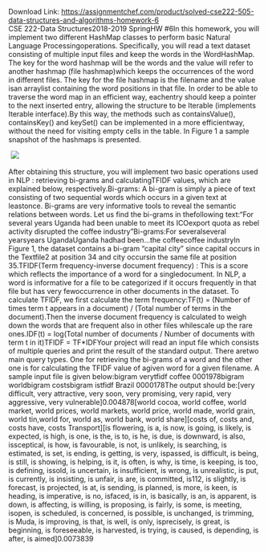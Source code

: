 Download Link: https://assignmentchef.com/product/solved-cse222-505-data-structures-and-algorithms-homework-6
<br>
CSE 222-Data Structures2018-2019 SpringHW #6In this homework, you will implement two different HashMap classes to perform basic Natural Language Processingoperations. Specifically, you will read a text dataset consisting of multiple input files and keep the words in the WordHashMap. The key for the word hashmap will be the words and the value will refer to another hashmap (file hashmap)which keeps the occurrences of the word in different files. The key for the file hashmap is the filename and the value isan arraylist containing the word positions in that file. In order to be able to traverse the word map in an efficient way, eachentry should keep a pointer to the next inserted entry, allowing the structure to be Iterable (implements Iterable interface).By this way, the methods such as containsValue(), containsKey() and keySet() can be implemented in a more efficientway, without the need for visiting empty cells in the table. In Figure 1 a sample snapshot of the hashmaps is presented.

<img decoding="async" data-recalc-dims="1" data-src="https://i0.wp.com/www.ankitcodinghub.com/wp-content/uploads/2020/04/537.png?w=980&amp;ssl=1" class="lazyload" src="data:image/gif;base64,R0lGODlhAQABAAAAACH5BAEKAAEALAAAAAABAAEAAAICTAEAOw==">

 <noscript>

  <img decoding="async" src="https://i0.wp.com/www.ankitcodinghub.com/wp-content/uploads/2020/04/537.png?w=980&amp;ssl=1" data-recalc-dims="1">

 </noscript>After obtaining this structure, you will implement two basic operations used in NLP : retrieving bi-grams and calculatingTFIDF values, which are explained below, respectively.Bi-grams: A bi-gram is simply a piece of text consisting of two sequential words which occurs in a given text at leastonce. Bi-grams are very informative tools to reveal the semantic relations between words. Let us find the bi-grams in thefollowing text:“For several years Uganda had been unable to meet its ICOexport quota as rebel activity disrupted the coffee industry”Bi-grams:For severalseveral yearsyears UgandaUganda hadhad been…the coffeecoffee industryIn Figure 1, the dataset contains a bi-gram “capital city” since capital occurs in the Textfile2 at position 34 and city occursin the same file at position 35.TFIDF(Term frequency-inverse document frequency) : This is a score which reflects the importance of a word for a singledocument. In NLP, a word is informative for a file to be categorized if it occurs frequently in that file but has very fewoccurrence in other documents in the dataset. To calculate TFIDF, we first calculate the term frequency:TF(t) = (Number of times term t appears in a document) / (Total number of terms in the document).Then the inverse document frequency is calculated to weigh down the words that are frequent also in other files whilescale up the rare ones.IDF(t) = log(Total number of documents / Number of documents with term t in it)TFIDF = TF*IDFYour project will read an input file which consists of multiple queries and print the result of the standard output. There aretwo main query types. One for retrieving the bi-grams of a word and the other one is for calculating the TFIDF value of agiven word for a given filename. A sample input file is given below:bigram verytfidf coffee 0001978bigram worldbigram costsbigram istfidf Brazil 0000178The output should be:[very difficult, very attractive, very soon, very promising, very rapid, very aggressive, very vulnerable]0.004878[world cocoa, world coffee, world market, world prices, world markets, world price, world made, world grain, world tin,world for, world as, world bank, world share][costs of, costs and, costs have, costs Transport][is flowering, is a, is now, is going, is likely, is expected, is high, is one, is the, is to, is he, is due, is downward, is also, issceptical, is how, is favourable, is not, is unlikely, is searching, is estimated, is set, is ending, is getting, is very, ispassed, is difficult, is being, is still, is showing, is helping, is it, is often, is why, is time, is keeping, is too, is defining, issold, is uncertain, is insufficient, is wrong, is unrealistic, is put, is currently, is insisting, is unfair, is are, is committed, is112, is slightly, is forecast, is projected, is at, is sending, is planned, is more, is keen, is heading, is imperative, is no, isfaced, is in, is basically, is an, is apparent, is down, is affecting, is willing, is proposing, is fairly, is some, is meeting, isopen, is scheduled, is concerned, is possible, is unchanged, is trimming, is Muda, is improving, is that, is well, is only, isprecisely, is great, is beginning, is foreseeable, is harvested, is trying, is caused, is depending, is after, is aimed]0.0073839